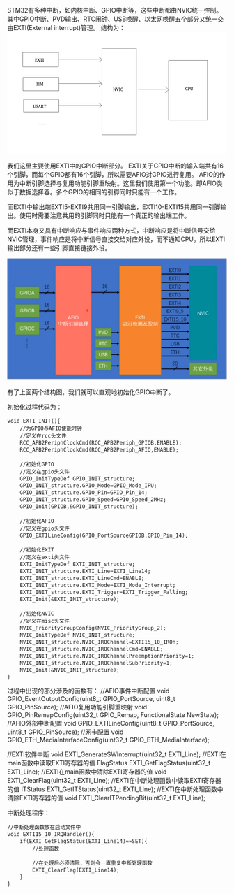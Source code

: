STM32有多种中断，如内核中断、GPIO中断等，这些中断都由NVIC统一控制。
其中GPIO中断、PVD输出、RTC闹钟、USB唤醒、以太网唤醒五个部分又统一交由EXTI(External interrupt)管理。
结构为：
![alt text](<截图 2025-07-29 16-13-51.png>)

我们这里主要使用EXTI中的GPIO中断部分。
EXTI关于GPIO中断的输入端共有16个引脚，而每个GPIO都有16个引脚，所以需要AFIO对GPIO进行复用。
AFIO的作用为中断引脚选择与复用功能引脚重映射。这里我们使用第一个功能。即AFIO类似于数据选择器。多个GPIO的相同的引脚同时只能有一个工作。

而EXTI中输出端EXTI5-EXTI9共用同一引脚输出，EXTI10-EXTI15共用同一引脚输出。使用时需要注意共用的引脚同时只能有一个真正的输出端工作。

而EXTI本身又具有中断响应与事件响应两种方式，中断响应是将中断信号交给NVIC管理，事件响应是将中断信号直接交给对应外设，而不通知CPU。所以EXTI输出部分还有一些引脚直接链接外设。

![alt text](<截图 2025-07-29 16-36-38.png>)

有了上面两个结构图，我们就可以直观地初始化GPIO中断了。

初始化过程代码为：
```
void EXTI_INIT(){
    //为GPIO与AFIO使能时钟
    //定义在rcc头文件
    RCC_APB2PeriphClockCmd(RCC_APB2Periph_GPIOB,ENABLE);
    RCC_APB2PeriphClockCmd(RCC_APB2Periph_AFIO,ENABLE);

    //初始化GPIO
    //定义在gpio头文件
    GPIO_InitTypeDef GPIO_INIT_structure;
    GPIO_INIT_structure.GPIO_Mode=GPIO_Mode_IPU;
    GPIO_INIT_structure.GPIO_Pin=GPIO_Pin_14;
    GPIO_INIT_structure.GPIO_Speed=GPIO_Speed_2MHz;
    GPIO_Init(GPIOB,&GPIO_INIT_structure);

    //初始化AFIO
    //定义在gpio头文件
    GPIO_EXTILineConfig(GPIO_PortSourceGPIOB,GPIO_Pin_14);

    //初始化EXIT
    //定义在exti头文件
    EXTI_InitTypeDef EXTI_INIT_structure;
    EXTI_INIT_structure.EXTI_Line=EXTI_Line14;
    EXTI_INIT_structure.EXTI_LineCmd=ENABLE;
    EXTI_INIT_structure.EXTI_Mode=EXTI_Mode_Interrupt;
    EXTI_INIT_structure.EXTI_Trigger=EXTI_Trigger_Falling;
    EXTI_Init(&EXTI_INIT_structure);

    //初始化NVIC
    //定义在misc头文件
    NVIC_PriorityGroupConfig(NVIC_PriorityGroup_2);
    NVIC_InitTypeDef NVIC_INIT_structure;
    NVIC_INIT_structure.NVIC_IRQChannel=EXTI15_10_IRQn;
    NVIC_INIT_structure.NVIC_IRQChannelCmd=ENABLE;
    NVIC_INIT_structure.NVIC_IRQChannelPreemptionPriority=1;
    NVIC_INIT_structure.NVIC_IRQChannelSubPriority=1;
    NVIC_Init(&NVIC_INIT_structure);
}
```

过程中出现的部分涉及的函数有：
//AFIO事件中断配置
void GPIO_EventOutputConfig(uint8_t GPIO_PortSource, uint8_t GPIO_PinSource);
//AFIO复用功能引脚重映射
void GPIO_PinRemapConfig(uint32_t GPIO_Remap, FunctionalState NewState);
//AFIO外部中断配置
void GPIO_EXTILineConfig(uint8_t GPIO_PortSource, uint8_t GPIO_PinSource);
//网卡配置
void GPIO_ETH_MediaInterfaceConfig(uint32_t GPIO_ETH_MediaInterface);


//EXTI软件中断
void EXTI_GenerateSWInterrupt(uint32_t EXTI_Line);
//EXTI在main函数中读取EXTI寄存器的值
FlagStatus EXTI_GetFlagStatus(uint32_t EXTI_Line);
//EXTI在main函数中清除EXTI寄存器的值
void EXTI_ClearFlag(uint32_t EXTI_Line);
//EXTI在中断处理函数中读取EXTI寄存器的值
ITStatus EXTI_GetITStatus(uint32_t EXTI_Line);
//EXTI在中断处理函数中清除EXTI寄存器的值
void EXTI_ClearITPendingBit(uint32_t EXTI_Line);



中断处理程序：
```
//中断处理函数放在启动文件中
void EXTI15_10_IRQHandler(){
    if(EXTI_GetFlagStatus(EXTI_Line14)==SET){
        //处理函数

        //在处理后必须清除，否则会一直重复中断处理函数
        EXTI_ClearFlag(EXTI_Line14);
    }
}
```
